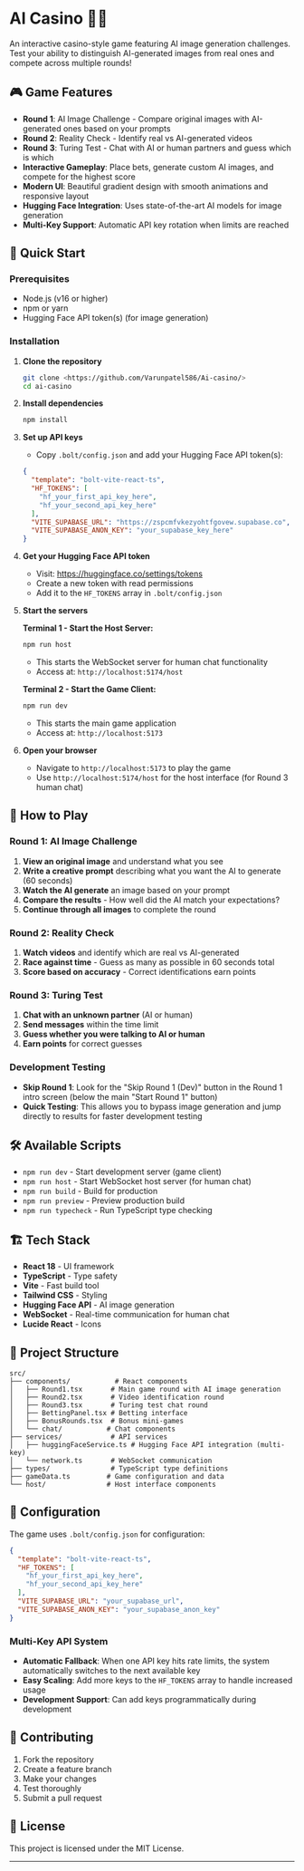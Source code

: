 # AI Casino 🎰🤖

An interactive casino-style game featuring AI image generation challenges. Test your ability to distinguish AI-generated images from real ones and compete across multiple rounds!

## 🎮 Game Features

- **Round 1**: AI Image Challenge - Compare original images with AI-generated ones based on your prompts
- **Round 2**: Reality Check - Identify real vs AI-generated videos
- **Round 3**: Turing Test - Chat with AI or human partners and guess which is which
- **Interactive Gameplay**: Place bets, generate custom AI images, and compete for the highest score
- **Modern UI**: Beautiful gradient design with smooth animations and responsive layout
- **Hugging Face Integration**: Uses state-of-the-art AI models for image generation
- **Multi-Key Support**: Automatic API key rotation when limits are reached

## 🚀 Quick Start

### Prerequisites
- Node.js (v16 or higher)
- npm or yarn
- Hugging Face API token(s) (for image generation)

### Installation

1. **Clone the repository**
   ```bash
   git clone <https://github.com/Varunpatel586/Ai-casino/>
   cd ai-casino
   ```

2. **Install dependencies**
   ```bash
   npm install
   ```

3. **Set up API keys**
   - Copy `.bolt/config.json` and add your Hugging Face API token(s):
   ```json
   {
     "template": "bolt-vite-react-ts",
     "HF_TOKENS": [
       "hf_your_first_api_key_here",
       "hf_your_second_api_key_here"
     ],
     "VITE_SUPABASE_URL": "https://zspcmfvkezyohtfgovew.supabase.co",
     "VITE_SUPABASE_ANON_KEY": "your_supabase_key_here"
   }
   ```

4. **Get your Hugging Face API token**
   - Visit: https://huggingface.co/settings/tokens
   - Create a new token with read permissions
   - Add it to the `HF_TOKENS` array in `.bolt/config.json`

5. **Start the servers**

   **Terminal 1 - Start the Host Server:**
   ```bash
   npm run host
   ```
   - This starts the WebSocket server for human chat functionality
   - Access at: `http://localhost:5174/host`

   **Terminal 2 - Start the Game Client:**
   ```bash
   npm run dev
   ```
   - This starts the main game application
   - Access at: `http://localhost:5173`

6. **Open your browser**
   - Navigate to `http://localhost:5173` to play the game
   - Use `http://localhost:5174/host` for the host interface (for Round 3 human chat)

## 🎯 How to Play

### Round 1: AI Image Challenge
1. **View an original image** and understand what you see
2. **Write a creative prompt** describing what you want the AI to generate (60 seconds)
3. **Watch the AI generate** an image based on your prompt
4. **Compare the results** - How well did the AI match your expectations?
5. **Continue through all images** to complete the round

### Round 2: Reality Check
1. **Watch videos** and identify which are real vs AI-generated
2. **Race against time** - Guess as many as possible in 60 seconds total
3. **Score based on accuracy** - Correct identifications earn points

### Round 3: Turing Test
1. **Chat with an unknown partner** (AI or human)
2. **Send messages** within the time limit
3. **Guess whether you were talking to AI or human**
4. **Earn points** for correct guesses

### Development Testing
- **Skip Round 1**: Look for the "Skip Round 1 (Dev)" button in the Round 1 intro screen (below the main "Start Round 1" button)
- **Quick Testing**: This allows you to bypass image generation and jump directly to results for faster development testing

## 🛠️ Available Scripts

- `npm run dev` - Start development server (game client)
- `npm run host` - Start WebSocket host server (for human chat)
- `npm run build` - Build for production
- `npm run preview` - Preview production build
- `npm run typecheck` - Run TypeScript type checking

## 🏗️ Tech Stack

- **React 18** - UI framework
- **TypeScript** - Type safety
- **Vite** - Fast build tool
- **Tailwind CSS** - Styling
- **Hugging Face API** - AI image generation
- **WebSocket** - Real-time communication for human chat
- **Lucide React** - Icons

## 📁 Project Structure

```
src/
├── components/           # React components
│   ├── Round1.tsx       # Main game round with AI image generation
│   ├── Round2.tsx       # Video identification round
│   ├── Round3.tsx       # Turing test chat round
│   ├── BettingPanel.tsx # Betting interface
│   ├── BonusRounds.tsx  # Bonus mini-games
│   └── chat/           # Chat components
├── services/            # API services
│   ├── huggingFaceService.ts # Hugging Face API integration (multi-key)
│   └── network.ts       # WebSocket communication
├── types/               # TypeScript type definitions
├── gameData.ts         # Game configuration and data
└── host/               # Host interface components
```

## 🔧 Configuration

The game uses `.bolt/config.json` for configuration:

```json
{
  "template": "bolt-vite-react-ts",
  "HF_TOKENS": [
    "hf_your_first_api_key_here",
    "hf_your_second_api_key_here"
  ],
  "VITE_SUPABASE_URL": "your_supabase_url",
  "VITE_SUPABASE_ANON_KEY": "your_supabase_anon_key"
}
```

### Multi-Key API System
- **Automatic Fallback**: When one API key hits rate limits, the system automatically switches to the next available key
- **Easy Scaling**: Add more keys to the `HF_TOKENS` array to handle increased usage
- **Development Support**: Can add keys programmatically during development

## 🤝 Contributing

1. Fork the repository
2. Create a feature branch
3. Make your changes
4. Test thoroughly
5. Submit a pull request

## 📄 License

This project is licensed under the MIT License.

---

